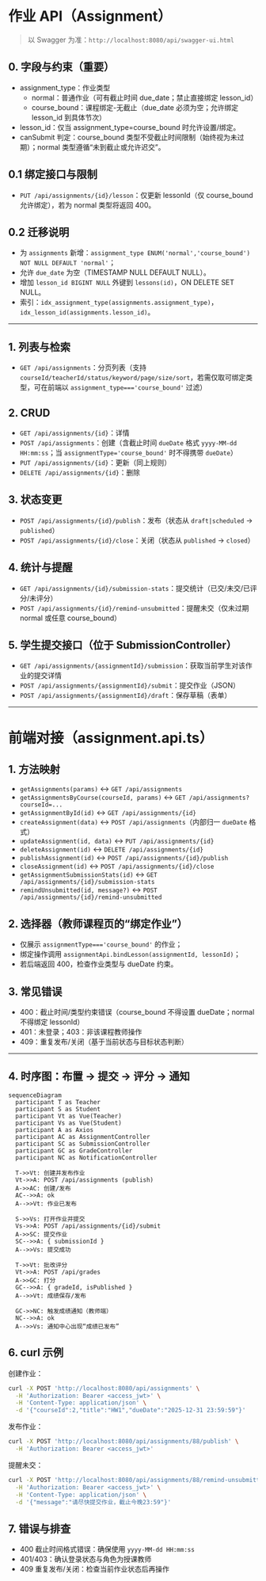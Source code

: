 # 作业 API（Assignment）

> 以 Swagger 为准：`http://localhost:8080/api/swagger-ui.html`

## 0. 字段与约束（重要）
- assignment_type：作业类型
  - normal：普通作业（可有截止时间 due_date；禁止直接绑定 lesson_id）
  - course_bound：课程绑定-无截止（due_date 必须为空；允许绑定 lesson_id 到具体节次）
- lesson_id：仅当 assignment_type=course_bound 时允许设置/绑定。
- canSubmit 判定：course_bound 类型不受截止时间限制（始终视为未过期）；normal 类型遵循“未到截止或允许迟交”。

## 0.1 绑定接口与限制
- `PUT /api/assignments/{id}/lesson`：仅更新 lessonId（仅 course_bound 允许绑定），若为 normal 类型将返回 400。

## 0.2 迁移说明
- 为 `assignments` 新增：`assignment_type ENUM('normal','course_bound') NOT NULL DEFAULT 'normal'`；
- 允许 `due_date` 为空（TIMESTAMP NULL DEFAULT NULL）。
- 增加 `lesson_id BIGINT NULL` 外键到 `lessons(id)`，ON DELETE SET NULL。
- 索引：`idx_assignment_type(assignments.assignment_type)`，`idx_lesson_id(assignments.lesson_id)`。

---

## 1. 列表与检索
- `GET /api/assignments`：分页列表（支持 `courseId/teacherId/status/keyword/page/size/sort`，若需仅取可绑定类型，可在前端以 `assignment_type==='course_bound'` 过滤）

## 2. CRUD
- `GET /api/assignments/{id}`：详情
- `POST /api/assignments`：创建（含截止时间 `dueDate` 格式 `yyyy-MM-dd HH:mm:ss`；当 `assignmentType='course_bound'` 时不得携带 `dueDate`）
- `PUT /api/assignments/{id}`：更新（同上规则）
- `DELETE /api/assignments/{id}`：删除

## 3. 状态变更
- `POST /api/assignments/{id}/publish`：发布（状态从 `draft|scheduled` → `published`）
- `POST /api/assignments/{id}/close`：关闭（状态从 `published` → `closed`）

## 4. 统计与提醒
- `GET /api/assignments/{id}/submission-stats`：提交统计（已交/未交/已评分/未评分）
- `POST /api/assignments/{id}/remind-unsubmitted`：提醒未交（仅未过期 normal 或任意 course_bound）

## 5. 学生提交接口（位于 SubmissionController）
- `GET /api/assignments/{assignmentId}/submission`：获取当前学生对该作业的提交详情
- `POST /api/assignments/{assignmentId}/submit`：提交作业（JSON）
- `POST /api/assignments/{assignmentId}/draft`：保存草稿（表单）

---

# 前端对接（assignment.api.ts）

## 1. 方法映射
- `getAssignments(params)` ↔ `GET /api/assignments`
- `getAssignmentsByCourse(courseId, params)` ↔ `GET /api/assignments?courseId=...`
- `getAssignmentById(id)` ↔ `GET /api/assignments/{id}`
- `createAssignment(data)` ↔ `POST /api/assignments`（内部归一 `dueDate` 格式）
- `updateAssignment(id, data)` ↔ `PUT /api/assignments/{id}`
- `deleteAssignment(id)` ↔ `DELETE /api/assignments/{id}`
- `publishAssignment(id)` ↔ `POST /api/assignments/{id}/publish`
- `closeAssignment(id)` ↔ `POST /api/assignments/{id}/close`
- `getAssignmentSubmissionStats(id)` ↔ `GET /api/assignments/{id}/submission-stats`
- `remindUnsubmitted(id, message?)` ↔ `POST /api/assignments/{id}/remind-unsubmitted`

## 2. 选择器（教师课程页的“绑定作业”）
- 仅展示 `assignmentType==='course_bound'` 的作业；
- 绑定操作调用 `assignmentApi.bindLesson(assignmentId, lessonId)`；
- 若后端返回 400，检查作业类型与 dueDate 约束。

## 3. 常见错误
- 400：截止时间/类型约束错误（course_bound 不得设置 dueDate；normal 不得绑定 lessonId）
- 401：未登录；403：非该课程教师操作
- 409：重复发布/关闭（基于当前状态与目标状态判断）

---

## 4. 时序图：布置 → 提交 → 评分 → 通知
```mermaid
sequenceDiagram
  participant T as Teacher
  participant S as Student
  participant Vt as Vue(Teacher)
  participant Vs as Vue(Student)
  participant A as Axios
  participant AC as AssignmentController
  participant SC as SubmissionController
  participant GC as GradeController
  participant NC as NotificationController

  T->>Vt: 创建并发布作业
  Vt->>A: POST /api/assignments (publish)
  A->>AC: 创建/发布
  AC-->>A: ok
  A-->>Vt: 作业已发布

  S->>Vs: 打开作业并提交
  Vs->>A: POST /api/assignments/{id}/submit
  A->>SC: 提交作业
  SC-->>A: { submissionId }
  A-->>Vs: 提交成功

  T->>Vt: 批改评分
  Vt->>A: POST /api/grades
  A->>GC: 打分
  GC-->>A: { gradeId, isPublished }
  A-->>Vt: 成绩保存/发布

  GC->>NC: 触发成绩通知（教师端）
  NC-->>A: ok
  A-->>Vs: 通知中心出现“成绩已发布”
```

## 6. curl 示例
创建作业：
```bash
curl -X POST 'http://localhost:8080/api/assignments' \
  -H 'Authorization: Bearer <access_jwt>' \
  -H 'Content-Type: application/json' \
  -d '{"courseId":2,"title":"HW1","dueDate":"2025-12-31 23:59:59"}'
```

发布作业：
```bash
curl -X POST 'http://localhost:8080/api/assignments/88/publish' \
  -H 'Authorization: Bearer <access_jwt>'
```

提醒未交：
```bash
curl -X POST 'http://localhost:8080/api/assignments/88/remind-unsubmitted' \
  -H 'Authorization: Bearer <access_jwt>' \
  -H 'Content-Type: application/json' \
  -d '{"message":"请尽快提交作业，截止今晚23:59"}'
```

## 7. 错误与排查
- 400 截止时间格式错误：确保使用 `yyyy-MM-dd HH:mm:ss`
- 401/403：确认登录状态与角色为授课教师
- 409 重复发布/关闭：检查当前作业状态后再操作
